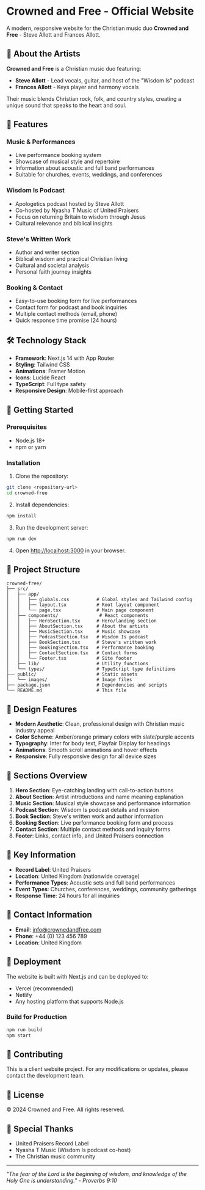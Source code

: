 # Crowned and Free - Official Website

A modern, responsive website for the Christian music duo **Crowned and Free** - Steve Allott and Frances Allott.

## 🎵 About the Artists

**Crowned and Free** is a Christian music duo featuring:
- **Steve Allott** - Lead vocals, guitar, and host of the "Wisdom Is" podcast
- **Frances Allott** - Keys player and harmony vocals

Their music blends Christian rock, folk, and country styles, creating a unique sound that speaks to the heart and soul.

## 🌟 Features

### Music & Performances
- Live performance booking system
- Showcase of musical style and repertoire
- Information about acoustic and full band performances
- Suitable for churches, events, weddings, and conferences

### Wisdom Is Podcast
- Apologetics podcast hosted by Steve Allott
- Co-hosted by Nyasha T Music of United Praisers
- Focus on returning Britain to wisdom through Jesus
- Cultural relevance and biblical insights

### Steve's Written Work
- Author and writer section
- Biblical wisdom and practical Christian living
- Cultural and societal analysis
- Personal faith journey insights

### Booking & Contact
- Easy-to-use booking form for live performances
- Contact form for podcast and book inquiries
- Multiple contact methods (email, phone)
- Quick response time promise (24 hours)

## 🛠️ Technology Stack

- **Framework**: Next.js 14 with App Router
- **Styling**: Tailwind CSS
- **Animations**: Framer Motion
- **Icons**: Lucide React
- **TypeScript**: Full type safety
- **Responsive Design**: Mobile-first approach

## 🚀 Getting Started

### Prerequisites
- Node.js 18+ 
- npm or yarn

### Installation

1. Clone the repository:
```bash
git clone <repository-url>
cd crowned-free
```

2. Install dependencies:
```bash
npm install
```

3. Run the development server:
```bash
npm run dev
```

4. Open [http://localhost:3000](http://localhost:3000) in your browser.

## 📁 Project Structure

```
crowned-free/
├── src/
│   ├── app/
│   │   ├── globals.css          # Global styles and Tailwind config
│   │   ├── layout.tsx           # Root layout component
│   │   └── page.tsx             # Main page component
│   ├── components/               # React components
│   │   ├── HeroSection.tsx      # Hero/landing section
│   │   ├── AboutSection.tsx     # About the artists
│   │   ├── MusicSection.tsx     # Music showcase
│   │   ├── PodcastSection.tsx   # Wisdom Is podcast
│   │   ├── BookSection.tsx      # Steve's written work
│   │   ├── BookingSection.tsx   # Performance booking
│   │   ├── ContactSection.tsx   # Contact forms
│   │   └── Footer.tsx           # Site footer
│   ├── lib/                     # Utility functions
│   └── types/                   # TypeScript type definitions
├── public/                      # Static assets
│   └── images/                  # Image files
├── package.json                 # Dependencies and scripts
└── README.md                    # This file
```

## 🎨 Design Features

- **Modern Aesthetic**: Clean, professional design with Christian music industry appeal
- **Color Scheme**: Amber/orange primary colors with slate/purple accents
- **Typography**: Inter for body text, Playfair Display for headings
- **Animations**: Smooth scroll animations and hover effects
- **Responsive**: Fully responsive design for all device sizes

## 📱 Sections Overview

1. **Hero Section**: Eye-catching landing with call-to-action buttons
2. **About Section**: Artist introductions and name meaning explanation
3. **Music Section**: Musical style showcase and performance information
4. **Podcast Section**: Wisdom Is podcast details and mission
5. **Book Section**: Steve's written work and author information
6. **Booking Section**: Live performance booking form and process
7. **Contact Section**: Multiple contact methods and inquiry forms
8. **Footer**: Links, contact info, and United Praisers connection

## 🔗 Key Information

- **Record Label**: United Praisers
- **Location**: United Kingdom (nationwide coverage)
- **Performance Types**: Acoustic sets and full band performances
- **Event Types**: Churches, conferences, weddings, community gatherings
- **Response Time**: 24 hours for all inquiries

## 📧 Contact Information

- **Email**: info@crownedandfree.com
- **Phone**: +44 (0) 123 456 789
- **Location**: United Kingdom

## 🚀 Deployment

The website is built with Next.js and can be deployed to:
- Vercel (recommended)
- Netlify
- Any hosting platform that supports Node.js

### Build for Production

```bash
npm run build
npm start
```

## 🤝 Contributing

This is a client website project. For any modifications or updates, please contact the development team.

## 📄 License

© 2024 Crowned and Free. All rights reserved.

## 🙏 Special Thanks

- United Praisers Record Label
- Nyasha T Music (Wisdom Is podcast co-host)
- The Christian music community

---

*"The fear of the Lord is the beginning of wisdom, and knowledge of the Holy One is understanding." - Proverbs 9:10*
